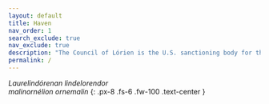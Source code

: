 ```yaml
---
layout: default
title: Haven
nav_order: 1
search_exclude: true
nav_exclude: true
description: "The Council of Lórien is the U.S. sanctioning body for the Middle-earth CCG."
permalink: /
---
```


<i>Laurelindórenan lindelorendor<br>malinornélion ornemalin</i>
{: .px-8 .fs-6 .fw-100 .text-center }

